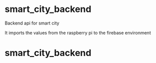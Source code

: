 # smart_city_backend

Backend api for smart city

It imports the values from the raspberry pi to the firebase environment
# smart_city_backend
